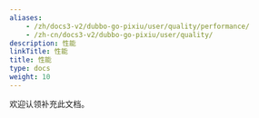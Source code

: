 ```yaml
---
aliases:
    - /zh/docs3-v2/dubbo-go-pixiu/user/quality/performance/
    - /zh-cn/docs3-v2/dubbo-go-pixiu/user/quality/
description: 性能
linkTitle: 性能
title: 性能
type: docs
weight: 10
---
```






欢迎认领补充此文档。